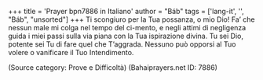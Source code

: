 +++
title = 'Prayer bpn7886 in Italiano'
author = "Báb"
tags = ['lang-it', '', "Báb", "unsorted"]
+++
Ti scongiuro per la Tua possanza, o mio Dio! Fa’ che nessun male mi colga nel tempo del ci-mento, e negli attimi di negligenza guida i miei passi sulla via piana con la Tua ispirazione divina. Tu sei Dio, potente sei Tu di fare quel che T’aggrada. Nessuno può opporsi al Tuo volere o vanificare il Tuo Intendimento.

(Source category: Prove e Difficoltà)
(Bahaiprayers.net ID: 7886)
